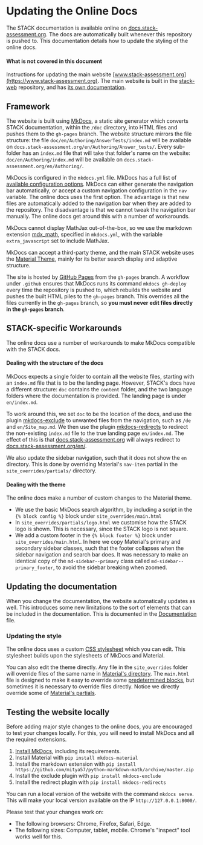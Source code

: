 # Updating the Online Docs

The STACK documentation is available online on [docs.stack-assessment.org](https://docs.stack-assessment.org/en/). The docs are automatically built whenever this repository is pushed to. This documentation details how to update the styling of the online docs.

#### What is not covered in this document

Instructions for updating the main website [www.stack-assessment.org](https://www.stack-assessment.org). The main website is built in the [stack-web](https://github.com/maths/stack-web) repository, and has [its own documentation](https://github.com/maths/stack-web/blob/master/README.md).

## Framework

The website is built using [MkDocs](https://www.mkdocs.org/), a static site generator which converts STACK documentation, within the `/doc` directory, into HTML files and pushes them to the `gh-pages` branch. The website structure mirrors the file structure: the file `doc/en/Authoring/AnswerTests/index.md` will be available on `docs.stack-assessment.org/en/Authoring/Answer_tests/`. Every sub-folder has an `index.md` file that will take that folder's name on the website: `doc/en/Authoring/index.md` will be available on `docs.stack-assessment.org/en/Authoring/`.

MkDocs is configured in the `mkdocs.yml` file. MkDocs has a full list of [available configuration options](https://www.mkdocs.org/user-guide/configuration/). MkDocs can either generate the navigation bar automatically, or accept a custom navigation configuration in the `nav` variable. The online docs uses the first option. The advantage is that new files are automatically added to the navigation bar when they are added to the repository. The disadvantage is that we cannot tweak the navigation bar manually. The online docs get around this with a number of workarounds.

MkDocs cannot display MathJax out-of-the-box, so we use the markdown extension [mdx_math](https://github.com/mitya57/python-markdown-math), specified in `mkdocs.yml`, with the variable `extra_javascript` set to include MathJax.

MkDocs can accept a third-party theme, and the main STACK website uses the [Material Theme](https://squidfunk.github.io/mkdocs-material/), mainly for its better search display and adaptive structure.

The site is hosted by [GitHub Pages](https://pages.github.com/) from the `gh-pages` branch. A workflow under `.github` ensures that MkDocs runs its command `mkdocs gh-deploy` every time the repository is pushed to, which rebuilds the website and pushes the built HTML piles to the `gh-pages` branch. This overrides all the files currently in the `gh-pages` branch, so **you must never edit files directly in the `gh-pages` branch**.

## STACK-specific Workarounds

The online docs use a number of workarounds to make MkDocs compatible with the STACK docs.

#### Dealing with the structure of the docs

MkDocs expects a single folder to contain all the website files, starting with an `index.md` file that is to be the landing page. However, STACK's docs have a different structure: `doc` contains the `content` folder, and the two language folders where the documentation is provided. The landing page is under `en/index.md`.

To work around this, we set `doc` to be the location of the docs, and use the plugin [mkdocs-exclude](https://pypi.org/project/mkdocs-exclude/) to unwanted files from the navigation, such as `/de` and `en/Site_map.md`. We then use the plugin [mkdocs-redirects](https://pypi.org/project/mkdocs-redirects/) to redirect the non-existing `index.md` file to the true landing page `en/index.md`. The effect of this is that [docs.stack-assessment.org](https://docs.stack-assessment.org) will always redirect to [docs.stack-assessment.org/en/](https://docs.stack-assessment.org/en/).

We also update the sidebar navigation, such that it does not show the `en` directory. This is done by overriding Material's `nav-item` partial in the `site_overrides/partials/` directory. 

#### Dealing with the theme

The online docs make a number of custom changes to the Material theme.

* We use the basic MkDocs search algorithm, by including a script in the `{% block config %}` block under `site_overrides/main.html`
* In `site_overrides/partials/logo.html` we customise how the STACK logo is shown. This is necessary, since the STACK logo is not square.
* We add a custom footer in the `{% block footer %}` block under `site_overrides/main.html`. In here we copy Material's primary and secondary sidebar classes, such that the footer collapses when the sidebar navigation and search bar does. It was necessary to make an identical copy of the `md-sidebar--primary` class called `md-sidebar--primary_footer`, to avoid the sidebar breaking when zoomed.

## Updating the documentation

When you change the documentation, the website automatically updates as well. This introduces some new limitations to the sort of elements that can be included in the documentation. This is documented in the [Documentation](Documentation.md) file.

### Updating the style

The online docs uses a custom [CSS stylesheet](https://github.com/maths/moodle-qtype_stack/blob/master/doc/custom.css) which you can edit. This stylesheet builds upon the stylesheets of MkDocs and Material.

You can also edit the theme directly. Any file in the `site_overrides` folder will override files of the same name in [Material's directory](https://github.com/squidfunk/mkdocs-material/tree/master/material). The `main.html` file is designed to make it easy to override some [predetermined blocks](https://squidfunk.github.io/mkdocs-material/customization/#overriding-blocks), but sometimes it is necessary to override files directly. Notice we directly override some of [Material's partials](https://github.com/squidfunk/mkdocs-material/tree/master/material/partials).

## Testing the website locally

Before adding major style changes to the online docs, you are encouraged to test your changes locally. For this, you will need to install MkDocs and all the required extensions.

1. [Install MkDocs](https://www.mkdocs.org/), including its requirements.
2. Install Material with `pip install mkdocs-material`
3. Install the markdown extension with `pip install https://github.com/mitya57/python-markdown-math/archive/master.zip`
4. Install the exclude plugin with `pip install mkdocs-exclude`
5. Install the redirect plugin with `pip install mkdocs-redirects`

You can run a local version of the website with the command `mkdocs serve`. This will make your local version available on the IP `http://127.0.0.1:8000/`.

Please test that your changes work on:

- The following browsers: Chrome, Firefox, Safari, Edge.
- The following sizes: Computer, tablet, mobile. Chrome's "inspect" tool works well for this.

